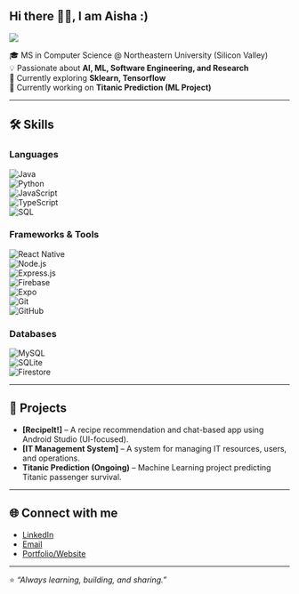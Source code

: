 ## Hi there 👋🏻, I am Aisha :) 


[![](https://visitcount.itsvg.in/api?id=aishaar&icon=3&color=0)](https://visitcount.itsvg.in)

🎓 MS in Computer Science @ Northeastern University (Silicon Valley)  
💡 Passionate about **AI, ML, Software Engineering, and Research**  
🌱 Currently exploring **Sklearn, Tensorflow**  
🚀 Currently working on **Titanic Prediction (ML Project)**  

---

## 🛠️ Skills  

### Languages  
![Java](https://img.shields.io/badge/Java-ED8B00?style=for-the-badge&logo=openjdk&logoColor=white)  
![Python](https://img.shields.io/badge/Python-3776AB?style=for-the-badge&logo=python&logoColor=white)  
![JavaScript](https://img.shields.io/badge/JavaScript-F7DF1E?style=for-the-badge&logo=javascript&logoColor=black)  
![TypeScript](https://img.shields.io/badge/TypeScript-007ACC?style=for-the-badge&logo=typescript&logoColor=white)  
![SQL](https://img.shields.io/badge/SQL-4479A1?style=for-the-badge&logo=mysql&logoColor=white)  

### Frameworks & Tools  
![React Native](https://img.shields.io/badge/React_Native-20232A?style=for-the-badge&logo=react&logoColor=61DAFB)  
![Node.js](https://img.shields.io/badge/Node.js-339933?style=for-the-badge&logo=nodedotjs&logoColor=white)  
![Express.js](https://img.shields.io/badge/Express.js-000000?style=for-the-badge&logo=express&logoColor=white)  
![Firebase](https://img.shields.io/badge/Firebase-FFCA28?style=for-the-badge&logo=firebase&logoColor=black)  
![Expo](https://img.shields.io/badge/Expo-000020?style=for-the-badge&logo=expo&logoColor=white)  
![Git](https://img.shields.io/badge/Git-F05032?style=for-the-badge&logo=git&logoColor=white)  
![GitHub](https://img.shields.io/badge/GitHub-181717?style=for-the-badge&logo=github&logoColor=white)  

### Databases  
![MySQL](https://img.shields.io/badge/MySQL-4479A1?style=for-the-badge&logo=mysql&logoColor=white)  
![SQLite](https://img.shields.io/badge/SQLite-07405E?style=for-the-badge&logo=sqlite&logoColor=white)  
![Firestore](https://img.shields.io/badge/Firestore-FFCA28?style=for-the-badge&logo=firebase&logoColor=black)  

---

## 📌 Projects  

- **[RecipeIt!]** – A recipe recommendation and chat-based app using Android Studio (UI-focused).  
- **[IT Management System]** – A system for managing IT resources, users, and operations.  
- **Titanic Prediction (Ongoing)** – Machine Learning project predicting Titanic passenger survival.  

---

## 🌐 Connect with me  

- [LinkedIn](https://www.linkedin.com/in/aisha-abdur-rahim/)  
- [Email](mailto:aisha.f@northeastern.edu)  
- [Portfolio/Website](https://aishaar.github.io)  

---

⭐️ _“Always learning, building, and sharing.”_  


<!--
**aishaar/aishaar** is a ✨ _special_ ✨ repository because its `README.md` (this file) appears on your GitHub profile.

Here are some ideas to get you started:

- 🔭 I’m currently working on ...
- 🌱 I’m currently learning ...
- 👯 I’m looking to collaborate on ...
- 🤔 I’m looking for help with ...
- 💬 Ask me about ...
- 📫 How to reach me: ...
- 😄 Pronouns: ...
- ⚡ Fun fact: ...
-->

